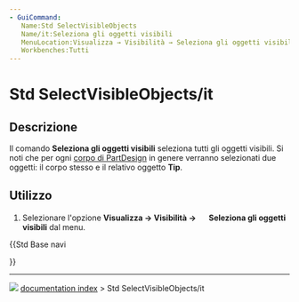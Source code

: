 ```yaml
---
- GuiCommand:
   Name:Std SelectVisibleObjects
   Name/it:Seleziona gli oggetti visibili
   MenuLocation:Visualizza → Visibilità → Seleziona gli oggetti visibili
   Workbenches:Tutti
---
```


# Std SelectVisibleObjects/it



## Descrizione

Il comando **Seleziona gli oggetti visibili** seleziona tutti gli oggetti visibili. Si noti che per ogni [corpo di PartDesign](PartDesign_Body/it.md) in genere verranno selezionati due oggetti: il corpo stesso e il relativo oggetto **Tip**.



## Utilizzo

1.  Selezionare l\'opzione **Visualizza → Visibilità → <img src="images/Std_SelectVisibleObjects.svg" width=16px> Seleziona gli oggetti visibili** dal menu.





{{Std Base navi

}}



---
![](images/Button_right.svg) [documentation index](../README.md) > Std SelectVisibleObjects/it

